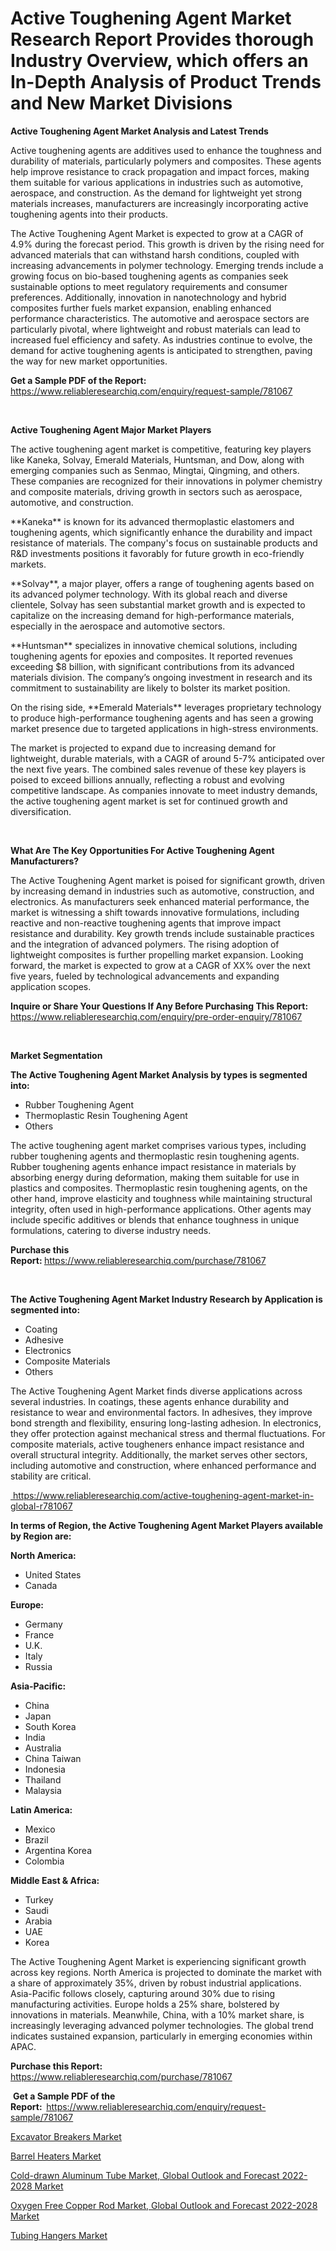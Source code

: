 <p><h1>Active Toughening Agent Market Research Report Provides thorough Industry Overview, which offers an In-Depth Analysis of Product Trends and New Market Divisions</h1></p><p><strong>Active Toughening Agent Market Analysis and Latest Trends</strong></p>
<p><p>Active toughening agents are additives used to enhance the toughness and durability of materials, particularly polymers and composites. These agents help improve resistance to crack propagation and impact forces, making them suitable for various applications in industries such as automotive, aerospace, and construction. As the demand for lightweight yet strong materials increases, manufacturers are increasingly incorporating active toughening agents into their products.</p><p>The Active Toughening Agent Market is expected to grow at a CAGR of 4.9% during the forecast period. This growth is driven by the rising need for advanced materials that can withstand harsh conditions, coupled with increasing advancements in polymer technology. Emerging trends include a growing focus on bio-based toughening agents as companies seek sustainable options to meet regulatory requirements and consumer preferences. Additionally, innovation in nanotechnology and hybrid composites further fuels market expansion, enabling enhanced performance characteristics. The automotive and aerospace sectors are particularly pivotal, where lightweight and robust materials can lead to increased fuel efficiency and safety. As industries continue to evolve, the demand for active toughening agents is anticipated to strengthen, paving the way for new market opportunities.</p></p>
<p><strong>Get a Sample PDF of the Report:&nbsp;</strong> <a href="https://www.reliableresearchiq.com/enquiry/request-sample/781067?utm_campaign=1283&utm_medium=2&utm_source=Github&utm_content=ia&utm_term=15102024&utm_id=active-toughening-agent">https://www.reliableresearchiq.com/enquiry/request-sample/781067</a></p>
<p>&nbsp;</p>
<p><strong>Active Toughening Agent Major Market Players</strong></p>
<p><p>The active toughening agent market is competitive, featuring key players like Kaneka, Solvay, Emerald Materials, Huntsman, and Dow, along with emerging companies such as Senmao, Mingtai, Qingming, and others. These companies are recognized for their innovations in polymer chemistry and composite materials, driving growth in sectors such as aerospace, automotive, and construction.</p><p>**Kaneka** is known for its advanced thermoplastic elastomers and toughening agents, which significantly enhance the durability and impact resistance of materials. The company's focus on sustainable products and R&D investments positions it favorably for future growth in eco-friendly markets.</p><p>**Solvay**, a major player, offers a range of toughening agents based on its advanced polymer technology. With its global reach and diverse clientele, Solvay has seen substantial market growth and is expected to capitalize on the increasing demand for high-performance materials, especially in the aerospace and automotive sectors.</p><p>**Huntsman** specializes in innovative chemical solutions, including toughening agents for epoxies and composites. It reported revenues exceeding $8 billion, with significant contributions from its advanced materials division. The company’s ongoing investment in research and its commitment to sustainability are likely to bolster its market position.</p><p>On the rising side, **Emerald Materials** leverages proprietary technology to produce high-performance toughening agents and has seen a growing market presence due to targeted applications in high-stress environments.</p><p>The market is projected to expand due to increasing demand for lightweight, durable materials, with a CAGR of around 5-7% anticipated over the next five years. The combined sales revenue of these key players is poised to exceed billions annually, reflecting a robust and evolving competitive landscape. As companies innovate to meet industry demands, the active toughening agent market is set for continued growth and diversification.</p></p>
<p>&nbsp;</p>
<p><strong>What Are The Key Opportunities For Active Toughening Agent Manufacturers?</strong></p>
<p><p>The Active Toughening Agent market is poised for significant growth, driven by increasing demand in industries such as automotive, construction, and electronics. As manufacturers seek enhanced material performance, the market is witnessing a shift towards innovative formulations, including reactive and non-reactive toughening agents that improve impact resistance and durability. Key growth trends include sustainable practices and the integration of advanced polymers. The rising adoption of lightweight composites is further propelling market expansion. Looking forward, the market is expected to grow at a CAGR of XX% over the next five years, fueled by technological advancements and expanding application scopes.</p></p>
<p><strong>Inquire or Share Your Questions If Any Before Purchasing This Report:</strong> <a href="https://www.reliableresearchiq.com/enquiry/pre-order-enquiry/781067?utm_campaign=1283&utm_medium=2&utm_source=Github&utm_content=ia&utm_term=15102024&utm_id=active-toughening-agent">https://www.reliableresearchiq.com/enquiry/pre-order-enquiry/781067</a></p>
<p>&nbsp;</p>
<p><strong>Market Segmentation</strong></p>
<p><strong>The Active Toughening Agent Market Analysis by types is segmented into:</strong></p>
<p><ul><li>Rubber Toughening Agent</li><li>Thermoplastic Resin Toughening Agent</li><li>Others</li></ul></p>
<p><p>The active toughening agent market comprises various types, including rubber toughening agents and thermoplastic resin toughening agents. Rubber toughening agents enhance impact resistance in materials by absorbing energy during deformation, making them suitable for use in plastics and composites. Thermoplastic resin toughening agents, on the other hand, improve elasticity and toughness while maintaining structural integrity, often used in high-performance applications. Other agents may include specific additives or blends that enhance toughness in unique formulations, catering to diverse industry needs.</p></p>
<p><strong>Purchase this Report:&nbsp;</strong><a href="https://www.reliableresearchiq.com/purchase/781067?utm_campaign=1283&utm_medium=2&utm_source=Github&utm_content=ia&utm_term=15102024&utm_id=active-toughening-agent">https://www.reliableresearchiq.com/purchase/781067</a></p>
<p>&nbsp;</p>
<p><strong>The Active Toughening Agent Market Industry Research by Application is segmented into:</strong></p>
<p><ul><li>Coating</li><li>Adhesive</li><li>Electronics</li><li>Composite Materials</li><li>Others</li></ul></p>
<p><p>The Active Toughening Agent Market finds diverse applications across several industries. In coatings, these agents enhance durability and resistance to wear and environmental factors. In adhesives, they improve bond strength and flexibility, ensuring long-lasting adhesion. In electronics, they offer protection against mechanical stress and thermal fluctuations. For composite materials, active tougheners enhance impact resistance and overall structural integrity. Additionally, the market serves other sectors, including automotive and construction, where enhanced performance and stability are critical.</p></p>
<p><a href="https://www.reliableresearchiq.com/active-toughening-agent-market-in-global-r781067?utm_campaign=1283&utm_medium=2&utm_source=Github&utm_content=ia&utm_term=15102024&utm_id=active-toughening-agent">&nbsp;https://www.reliableresearchiq.com/active-toughening-agent-market-in-global-r781067</a></p>
<p><strong>In terms of Region, the Active Toughening Agent Market Players available by Region are:</strong></p>
<p>
    <p> <strong> North America: </strong>
        <ul>
            <li>United States</li>
            <li>Canada</li>
        </ul>
        </p> 
    <p> <strong> Europe: </strong>
        <ul>
            <li>Germany</li>
            <li>France</li>
            <li>U.K.</li>
            <li>Italy</li>
            <li>Russia</li>
        </ul>
        </p> 
    <p> <strong> Asia-Pacific: </strong>
        <ul>
            <li>China</li>
            <li>Japan</li>
            <li>South Korea</li>
            <li>India</li>
            <li>Australia</li>
            <li>China Taiwan</li>
            <li>Indonesia</li>
            <li>Thailand</li>
            <li>Malaysia</li>
        </ul>
        </p> 
    <p> <strong> Latin America: </strong>
        <ul>
            <li>Mexico</li>
            <li>Brazil</li>
            <li>Argentina Korea</li>
            <li>Colombia</li>
        </ul>
        </p> 
    <p> <strong> Middle East & Africa: </strong>
        <ul>
            <li>Turkey</li>
            <li>Saudi</li>
            <li>Arabia</li>
            <li>UAE</li>
            <li>Korea</li>
        </ul>
    </p>
    </p>
<p><p>The Active Toughening Agent Market is experiencing significant growth across key regions. North America is projected to dominate the market with a share of approximately 35%, driven by robust industrial applications. Asia-Pacific follows closely, capturing around 30% due to rising manufacturing activities. Europe holds a 25% share, bolstered by innovations in materials. Meanwhile, China, with a 10% market share, is increasingly leveraging advanced polymer technologies. The global trend indicates sustained expansion, particularly in emerging economies within APAC.</p></p>
<p><strong>Purchase this Report: </strong><a href="https://www.reliableresearchiq.com/purchase/781067?utm_campaign=1283&utm_medium=2&utm_source=Github&utm_content=ia&utm_term=15102024&utm_id=active-toughening-agent">https://www.reliableresearchiq.com/purchase/781067</a></p>
<p>&nbsp;<strong>Get a Sample PDF of the Report:&nbsp;&nbsp;</strong><a href="https://www.reliableresearchiq.com/enquiry/request-sample/781067?utm_campaign=1283&utm_medium=2&utm_source=Github&utm_content=ia&utm_term=15102024&utm_id=active-toughening-agent">https://www.reliableresearchiq.com/enquiry/request-sample/781067</a></p>
<p><strong></strong></p>
<p><p><a href="https://issuu.com/reportprime-2/docs/excavator-breakers-market-size-2030_c38cc8a09349c1?utm_campaign=1283&utm_medium=2&utm_source=Github&utm_content=ia&utm_term=15102024&utm_id=active-toughening-agent">Excavator Breakers Market</a></p><p><a href="https://github.com/anaeilandos/Market-Research-Report-List-1/blob/main/barrel-heaters-market.md?utm_campaign=1283&utm_medium=2&utm_source=Github&utm_content=ia&utm_term=15102024&utm_id=active-toughening-agent">Barrel Heaters Market</a></p><p><a href="https://www.linkedin.com/pulse/trends-global-cold-drawn-aluminum-tube-market-outlook-forecast-zqqie?utm_campaign=1283&utm_medium=2&utm_source=Github&utm_content=ia&utm_term=15102024&utm_id=active-toughening-agent">Cold-drawn Aluminum Tube Market, Global Outlook and Forecast 2022-2028 Market</a></p><p><a href="https://www.linkedin.com/pulse/oxygen-free-copper-rod-market-global-outlook-forecast-2022-2028-sxnae?utm_campaign=1283&utm_medium=2&utm_source=Github&utm_content=ia&utm_term=15102024&utm_id=active-toughening-agent">Oxygen Free Copper Rod Market, Global Outlook and Forecast 2022-2028 Market</a></p><p><a href="https://issuu.com/reportprime-2/docs/tubing-hangers-market-size-2030.ppt_88f35a2898721d?utm_campaign=1283&utm_medium=2&utm_source=Github&utm_content=ia&utm_term=15102024&utm_id=active-toughening-agent">Tubing Hangers Market</a></p></p>